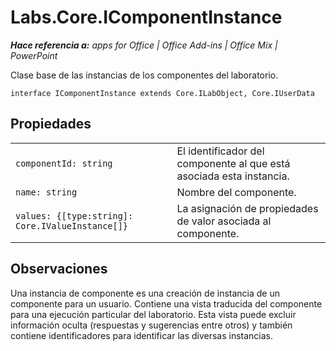 
# Labs.Core.IComponentInstance

 _**Hace referencia a:** apps for Office | Office Add-ins | Office Mix | PowerPoint_

Clase base de las instancias de los componentes del laboratorio.

```
interface IComponentInstance extends Core.ILabObject, Core.IUserData
```


## Propiedades


|||
|:-----|:-----|
| `componentId: string`|El identificador del componente al que está asociada esta instancia.|
| `name: string`|Nombre del componente.|
| `values: {[type:string]: Core.IValueInstance[]}`|La asignación de propiedades de valor asociada al componente.|

## Observaciones

Una instancia de componente es una creación de instancia de un componente para un usuario. Contiene una vista traducida del componente para una ejecución particular del laboratorio. Esta vista puede excluir información oculta (respuestas y sugerencias entre otros) y también contiene identificadores para identificar las diversas instancias.

